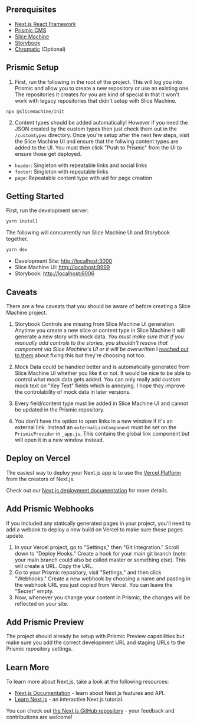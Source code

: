 ## Prerequisites

- [Next.js React Framework](https://nextjs.org/)
- [Prismic CMS](https://prismic.io/)
- [Slice Machine](https://www.slicemachine.dev/)
- [Storybook](https://storybook.js.org/)
- [Chromatic](https://www.chromatic.com/) (Optional)

## Prismic Setup

1. First, run the following in the root of the project. This will log you into Prismic and allow you to create a new repository or use an existing one. The repositories it creates for you are kind of special in that it won't work with legacy repositories that didn't setup with Slice Machine.

```
npx @slicemachine/init
```

2. Content types should be added automatically! However if you need the JSON created by the custom types then just check them out in the `/customtypes` directory. Once you're setup after the next few steps, visit the Slice Machine UI and ensure that the follwing content types are added to the UI. You must then click "Push to Prismic" from the UI to ensure those get deployed.

- `header`: Singleton with repeatable links and social links
- `footer`: Singleton with repeatable links
- `page`: Repeatable content type with uid for page creation

## Getting Started

First, run the development server:

```bash
yarn install
```

The following will concurrently run Slice Machine UI and Storybook together.

```bash
yarn dev
```

- Development Site: [http://localhost:3000](http://localhost:3000)
- Slice Machine UI: [http://localhost:9999](http://localhost:9999)
- Storybook: [http://localhost:6006](http://localhost:6006)

## Caveats

There are a few caveats that you should be aware of before creating a Slice Machine project.

1. Storybook Controls are missing from Slice Machine UI generation. Anytime you create a new slice or content type in Slice Machine it will generate a new story with mock data. _You must make sure that if you manually add controls to the stories, you shouldn't resave that component via Slice Machine's UI or it will be overwritten_ I [reached out to them](https://github.com/prismicio/slice-machine/issues/441) about fixing this but they're choosing not too.

2. Mock Data could be handled better and is automatically generated from Slice Machine UI whether you like it or not. It would be nice to be able to control what mock data gets added. You can only really add custom mock text on "Key Text" fields which is annoying. I hope they improve the controlability of mock data in later versions.

3. Every field/content type must be added in Slice Machine UI and cannot be updated in the Prismic repository.

4. You don't have the option to open links in a new window if it's an external link. Instead an `externalLinkComponent` must be set on the `PrismicProvider` in `_app.js`. This contains the global link component but will open it in a new window instead.

## Deploy on Vercel

The easiest way to deploy your Next.js app is to use the [Vercel Platform](https://vercel.com/new?utm_medium=default-template&filter=next.js&utm_source=create-next-app&utm_campaign=create-next-app-readme) from the creators of Next.js.

Check out our [Next.js deployment documentation](https://nextjs.org/docs/deployment) for more details.

## Add Prismic Webhooks

If you included any statically generated pages in your project, you'll need to add a webook to deploy a new build on Vercel to make sure those pages update.

1. In your Vercel project, go to "Settings," then "Git Integration." Scroll down to "Deploy Hooks." Create a hook for your main git branch (note: your main branch could also be called master or something else). This will create a URL. Copy the URL.
2. Go to your Prismic repository, visit "Settings," and then click "Webhooks." Create a new webhook by choosing a name and pasting in the webhook URL you just copied from Vercel. You can leave the "Secret" empty.
3. Now, whenever you change your content in Prismic, the changes will be reflected on your site.

## Add Prismic Preview

The project should already be setup with Prismic Preview capabilities but make sure you add the correct development URL and staging URLs to the Prismic repository settings.

## Learn More

To learn more about Next.js, take a look at the following resources:

- [Next.js Documentation](https://nextjs.org/docs) - learn about Next.js features and API.
- [Learn Next.js](https://nextjs.org/learn) - an interactive Next.js tutorial.

You can check out [the Next.js GitHub repository](https://github.com/vercel/next.js/) - your feedback and contributions are welcome!
